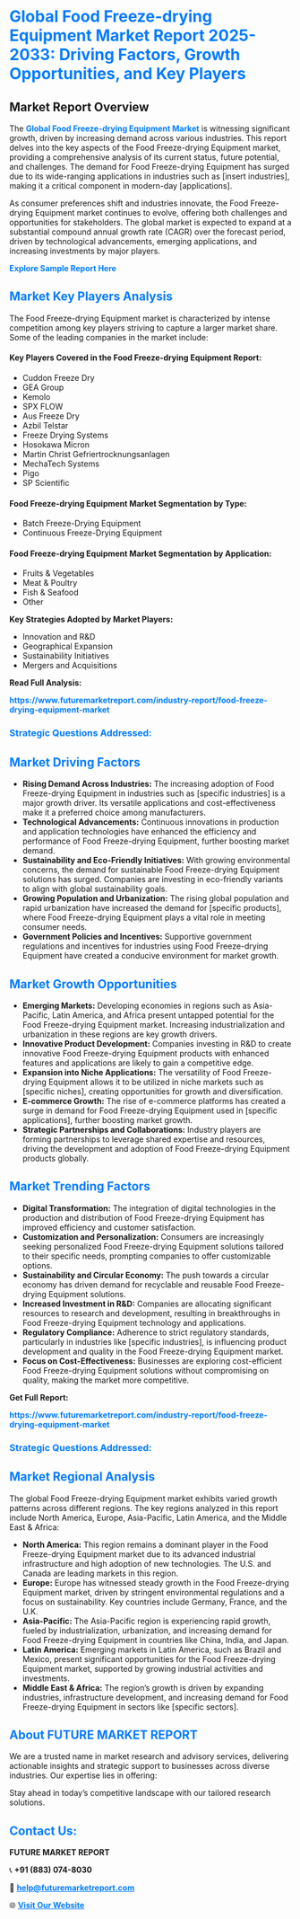 <h1 style="color: #007BFF;">Global Food Freeze-drying Equipment Market Report 2025-2033: Driving Factors, Growth Opportunities, and Key Players</h1>

<section id="overview">
<h2>Market Report Overview</h2>
<p>The <a href="https://www.futuremarketreport.com/industry-report/food-freeze-drying-equipment-market" style="color: #007BFF; text-decoration: none;"><strong>Global Food Freeze-drying Equipment Market</strong></a> is witnessing significant growth, driven by increasing demand across various industries. This report delves into the key aspects of the Food Freeze-drying Equipment market, providing a comprehensive analysis of its current status, future potential, and challenges. The demand for Food Freeze-drying Equipment has surged due to its wide-ranging applications in industries such as [insert industries], making it a critical component in modern-day [applications].</p>
<p>As consumer preferences shift and industries innovate, the Food Freeze-drying Equipment market continues to evolve, offering both challenges and opportunities for stakeholders. The global market is expected to expand at a substantial compound annual growth rate (CAGR) over the forecast period, driven by technological advancements, emerging applications, and increasing investments by major players.</p>
</section>

<section id="overview">
<p><a href="https://www.futuremarketreport.com/request-sample/reportId=51531" style="color: #007BFF; text-decoration: none;"><strong>Explore Sample Report Here</strong></a></p>
</section>

<section id="key-players">
<h2 style="color: #007BFF;">Market Key Players Analysis</h2>
<p>The Food Freeze-drying Equipment market is characterized by intense competition among key players striving to capture a larger market share. Some of the leading companies in the market include:</p>
<h4>Key Players Covered in the Food Freeze-drying Equipment Report:</h4>
<ul><li>Cuddon Freeze Dry</li><li>GEA Group</li><li>Kemolo</li><li>SPX FLOW</li><li>Aus Freeze Dry</li><li>Azbil Telstar</li><li>Freeze Drying Systems</li><li>Hosokawa Micron</li><li>Martin Christ Gefriertrocknungsanlagen</li><li>MechaTech Systems</li><li>Pigo</li><li>SP Scientific</li></ul>
<h4>Food Freeze-drying Equipment Market Segmentation by Type:</h4>
<ul><li>Batch Freeze-Drying Equipment</li><li>Continuous Freeze-Drying Equipment</li></ul>

<h4>Food Freeze-drying Equipment Market Segmentation by Application:</h4>
<ul><li>Fruits &amp; Vegetables</li><li>Meat &amp; Poultry</li><li>Fish &amp; Seafood</li><li>Other</li></ul>
<p><strong>Key Strategies Adopted by Market Players:</strong></p>
<ul>
<li>Innovation and R&D</li>
<li>Geographical Expansion</li>
<li>Sustainability Initiatives</li>
<li>Mergers and Acquisitions</li>
</ul>
</section>

<section>
<p><strong>Read Full Analysis: </strong></p><a href="https://www.futuremarketreport.com/industry-report/food-freeze-drying-equipment-market" style="color: #007BFF; text-decoration: none;"><strong>https://www.futuremarketreport.com/industry-report/food-freeze-drying-equipment-market</strong></a>
<h3 style="color: #007BFF;">Strategic Questions Addressed:</h3>
</section>

<section id="driving-factors">
<h2 style="color: #007BFF;">Market Driving Factors</h2>
<ul>
<li><strong>Rising Demand Across Industries:</strong> The increasing adoption of Food Freeze-drying Equipment in industries such as [specific industries] is a major growth driver. Its versatile applications and cost-effectiveness make it a preferred choice among manufacturers.</li>
<li><strong>Technological Advancements:</strong> Continuous innovations in production and application technologies have enhanced the efficiency and performance of Food Freeze-drying Equipment, further boosting market demand.</li>
<li><strong>Sustainability and Eco-Friendly Initiatives:</strong> With growing environmental concerns, the demand for sustainable Food Freeze-drying Equipment solutions has surged. Companies are investing in eco-friendly variants to align with global sustainability goals.</li>
<li><strong>Growing Population and Urbanization:</strong> The rising global population and rapid urbanization have increased the demand for [specific products], where Food Freeze-drying Equipment plays a vital role in meeting consumer needs.</li>
<li><strong>Government Policies and Incentives:</strong> Supportive government regulations and incentives for industries using Food Freeze-drying Equipment have created a conducive environment for market growth.</li>
</ul>
</section>

<section id="growth-opportunities">
<h2 style="color: #007BFF;">Market Growth Opportunities</h2>
<ul>
<li><strong>Emerging Markets:</strong> Developing economies in regions such as Asia-Pacific, Latin America, and Africa present untapped potential for the Food Freeze-drying Equipment market. Increasing industrialization and urbanization in these regions are key growth drivers.</li>
<li><strong>Innovative Product Development:</strong> Companies investing in R&D to create innovative Food Freeze-drying Equipment products with enhanced features and applications are likely to gain a competitive edge.</li>
<li><strong>Expansion into Niche Applications:</strong> The versatility of Food Freeze-drying Equipment allows it to be utilized in niche markets such as [specific niches], creating opportunities for growth and diversification.</li>
<li><strong>E-commerce Growth:</strong> The rise of e-commerce platforms has created a surge in demand for Food Freeze-drying Equipment used in [specific applications], further boosting market growth.</li>
<li><strong>Strategic Partnerships and Collaborations:</strong> Industry players are forming partnerships to leverage shared expertise and resources, driving the development and adoption of Food Freeze-drying Equipment products globally.</li>
</ul>
</section>

<section id="trending-factors">
<h2 style="color: #007BFF;">Market Trending Factors</h2>
<ul>
<li><strong>Digital Transformation:</strong> The integration of digital technologies in the production and distribution of Food Freeze-drying Equipment has improved efficiency and customer satisfaction.</li>
<li><strong>Customization and Personalization:</strong> Consumers are increasingly seeking personalized Food Freeze-drying Equipment solutions tailored to their specific needs, prompting companies to offer customizable options.</li>
<li><strong>Sustainability and Circular Economy:</strong> The push towards a circular economy has driven demand for recyclable and reusable Food Freeze-drying Equipment solutions.</li>
<li><strong>Increased Investment in R&D:</strong> Companies are allocating significant resources to research and development, resulting in breakthroughs in Food Freeze-drying Equipment technology and applications.</li>
<li><strong>Regulatory Compliance:</strong> Adherence to strict regulatory standards, particularly in industries like [specific industries], is influencing product development and quality in the Food Freeze-drying Equipment market.</li>
<li><strong>Focus on Cost-Effectiveness:</strong> Businesses are exploring cost-efficient Food Freeze-drying Equipment solutions without compromising on quality, making the market more competitive.</li>
</ul>
</section>

<section>
<p><strong>Get Full Report: </strong></p><a href="https://www.futuremarketreport.com/industry-report/food-freeze-drying-equipment-market" style="color: #007BFF; text-decoration: none;"><strong>https://www.futuremarketreport.com/industry-report/food-freeze-drying-equipment-market</strong></a>
<h3 style="color: #007BFF;">Strategic Questions Addressed:</h3>
</section>


<section id="regional-analysis">
<h2 style="color: #007BFF;">Market Regional Analysis</h2>
<p>The global Food Freeze-drying Equipment market exhibits varied growth patterns across different regions. The key regions analyzed in this report include North America, Europe, Asia-Pacific, Latin America, and the Middle East & Africa:</p>
<ul>
<li><strong>North America:</strong> This region remains a dominant player in the Food Freeze-drying Equipment market due to its advanced industrial infrastructure and high adoption of new technologies. The U.S. and Canada are leading markets in this region.</li>
<li><strong>Europe:</strong> Europe has witnessed steady growth in the Food Freeze-drying Equipment market, driven by stringent environmental regulations and a focus on sustainability. Key countries include Germany, France, and the U.K.</li>
<li><strong>Asia-Pacific:</strong> The Asia-Pacific region is experiencing rapid growth, fueled by industrialization, urbanization, and increasing demand for Food Freeze-drying Equipment in countries like China, India, and Japan.</li>
<li><strong>Latin America:</strong> Emerging markets in Latin America, such as Brazil and Mexico, present significant opportunities for the Food Freeze-drying Equipment market, supported by growing industrial activities and investments.</li>
<li><strong>Middle East & Africa:</strong> The region’s growth is driven by expanding industries, infrastructure development, and increasing demand for Food Freeze-drying Equipment in sectors like [specific sectors].</li>
</ul>
</section>

<footer>
<h2 style="color: #007BFF;">About FUTURE MARKET REPORT</h2>
<p>We are a trusted name in market research and advisory services, delivering actionable insights and strategic support to businesses across diverse industries. Our expertise lies in offering:</p>

<p>Stay ahead in today’s competitive landscape with our tailored research solutions.</p>

<h2 style="color: #007BFF;">Contact Us:</h2>
<p><strong>FUTURE MARKET REPORT</strong></p>
<p>📞 <strong>+91 (883) 074-8030</strong></p>
<p>📧 <strong><a href="mailto:help@futuremarketreport.com" style="color: #007BFF;">help@futuremarketreport.com</a></strong></p>
<p>🌐 <strong><a href="https://www.futuremarketreport.com/" style="color: #007BFF;">Visit Our Website</a></strong></p>
</footer>